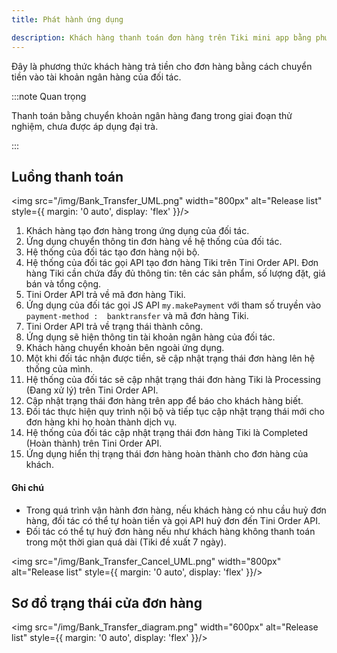 ```yaml
---
title: Phát hành ứng dụng

description: Khách hàng thanh toán đơn hàng trên Tiki mini app bằng phương thức chuyển khoản ngân hàng 
---
```


Đây là phương thức khách hàng trả tiền cho đơn hàng bằng cách chuyển tiền vào tài khoản ngân hàng của đối tác.

:::note Quan trọng

Thanh toán bằng chuyển khoản ngân hàng đang trong giai đoạn thử nghiệm, chưa được áp dụng đại trà.

:::

## Luồng thanh toán

<img src="/img/Bank_Transfer_UML.png" width="800px" alt="Release list" style={{ margin: '0 auto', display: 'flex' }}/>

1. Khách hàng tạo đơn hàng trong ứng dụng của đối tác.
2. Ứng dụng chuyển thông tin đơn hàng về hệ thống của đối tác.
3. Hệ thống của đối tác tạo đơn hàng nội bộ.
4. Hệ thống của đối tác gọi API tạo đơn hàng Tiki trên Tini Order API. Đơn hàng Tiki cần chứa đầy đủ thông tin: tên các sản phẩm, số lượng đặt, giá bán và tổng cộng. 
5. Tini Order API trả về mã đơn hàng Tiki.
6. Ứng dụng của đối tác gọi JS API `my.makePayment` với tham số truyền vào `payment-method :  banktransfer` và mã đơn hàng Tiki.
7. Tini Order API trả về trạng thái thành công. 
8. Ứng dụng sẽ hiện thông tin tài khoản ngân hàng của đối tác. 
9. Khách hàng chuyển khoản bên ngoài ứng dụng.
10. Một khi đối tác nhận được tiền, sẽ cập nhật trạng thái đơn hàng lên hệ thống của mình.
11. Hệ thống của đối tác sẽ cập nhật trạng thái đơn hàng Tiki là Processing (Đang xử lý) trên Tini Order API. 
12. Cập nhật trạng thái đơn hàng trên app để báo cho khách hàng biết.
13. Đối tác thực hiện quy trình nội bộ và tiếp tục cập nhật trạng thái mới cho đơn hàng khi họ hoàn thành dịch vụ.
14. Hệ thống của đối tác cập nhật trạng thái đơn hàng Tiki là Completed (Hoàn thành) trên Tini Order API.
15. Ứng dụng hiển thị trạng thái đơn hàng hoàn thành cho đơn hàng của khách.

#### Ghi chú

- Trong quá trình vận hành đơn hàng, nếu khách hàng có nhu cầu huỷ đơn hàng, đối tác có thể tự hoàn tiền và gọi API huỷ đơn đến Tini Order API.
- Đối tác có thể tự huỷ đơn hàng nếu như khách hàng không thanh toán trong một thời gian quá dài (Tiki đề xuất 7 ngày).

<img src="/img/Bank_Transfer_Cancel_UML.png" width="800px" alt="Release list" style={{ margin: '0 auto', display: 'flex' }}/>

## Sơ đồ trạng thái cửa đơn hàng

<img src="/img/Bank_Transfer_diagram.png" width="600px" alt="Release list" style={{ margin: '0 auto', display: 'flex' }}/>

